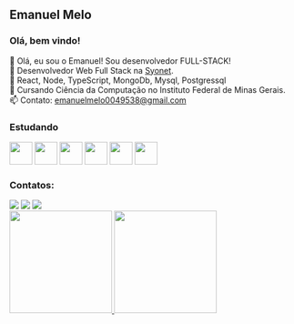 ## Emanuel Melo
### Olá, bem vindo! 

👋 Olá, eu sou o Emanuel! Sou desenvolvedor FULL-STACK! <br>
🔭 Desenvolvedor Web Full Stack na [Syonet](https://syonet.com.br/). <br>
👀 React, Node, TypeScript, MongoDb, Mysql, Postgressql <br>
💞️ Cursando Ciência da Computação no Instituto Federal de Minas Gerais. <br>
📫 Contato: emanuelmelo0049538@gmail.com <br>


### Estudando
<img src="https://cdn.jsdelivr.net/gh/devicons/devicon/icons/react/react-original.svg" width="40" height="40"/>  <img src="https://cdn.jsdelivr.net/gh/devicons/devicon/icons/linux/linux-original.svg" width="40" height="40"/> <img src="https://cdn.jsdelivr.net/gh/devicons/devicon/icons/javascript/javascript-original.svg" width="40" height="40" /> <img src="https://cdn.jsdelivr.net/gh/devicons/devicon/icons/typescript/typescript-original.svg" width="40" height="40"/> <img src="https://cdn.jsdelivr.net/gh/devicons/devicon/icons/python/python-original.svg" width="40" height="40"/> <img src="https://cdn.jsdelivr.net/gh/devicons/devicon/icons/java/java-original.svg" width="40" height="40" />

### Contatos:

<div>
<a href="https://instagram.com/emanuellresende" target="_blank"><img src="https://img.shields.io/badge/-Instagram-%23E4405F?style=for-the-badge&logo=instagram&logoColor=white" target="_blank"></a>
<a href = "mailto:emanuelmelo0049538@gmail.com"><img src="https://img.shields.io/badge/Gmail-D14836?style=for-the-badge&logo=gmail&logoColor=white" target="_blank"></a>
<a href="https://www.linkedin.com/in/emanuel-melo-665487236" target="_blank"><img src="https://img.shields.io/badge/-LinkedIn-%230077B5?style=for-the-badge&logo=linkedin&logoColor=white" target="_blank"></a>   
</div>

<div>
<a href="https://github.com/emanuellresende">
<img height="180em" src="https://github-readme-stats.vercel.app/api/top-langs/?username=emanuellresende&layout=compact&langs_count=7&theme=dracula"/>
<img height="180em" src="https://github-readme-stats.vercel.app/api?username=emanuellresende&show_icons=true&theme=dracula&include_all_commits=true&count_private=true"/>
</div>


